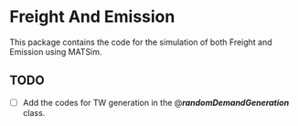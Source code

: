 # Freight And Emission

This package contains the code for the simulation of both Freight and Emission using MATSim.
## TODO
- [ ] Add the codes for TW generation in the @_**randomDemandGeneration**_ class.